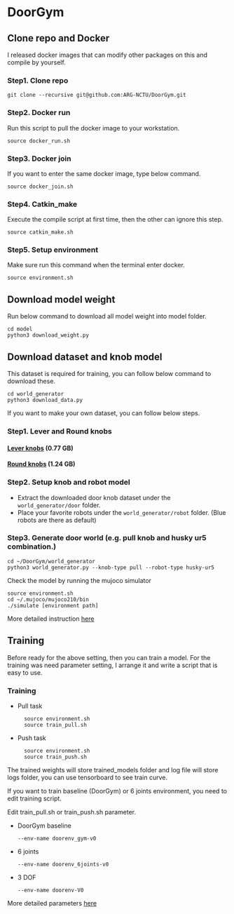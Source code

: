 # DoorGym

## Clone repo and Docker

I released docker images that can modify other packages on this and compile by yourself.

### Step1. Clone repo

```
git clone --recursive git@github.com:ARG-NCTU/DoorGym.git
```

### Step2. Docker run

Run this script to pull the docker image to your workstation.

```
source docker_run.sh
```

### Step3. Docker join

If you want to enter the same docker image, type below command.

```
source docker_join.sh
```

### Step4. Catkin_make

Execute the compile script at first time, then the other can ignore this step. 

```
source catkin_make.sh
```

### Step5. Setup environment

Make sure run this command when the terminal enter docker.

```
source environment.sh
```

## Download model weight

Run below command to download all model weight into model folder.

```
cd model
python3 download_weight.py
```

## Download dataset and knob model

This dataset is required for training, you can follow below command to download these.

```
cd world_generator
python3 download_data.py
```

If you want to make your own dataset, you can follow below steps.

### Step1. Lever and Round knobs

#### [Lever knobs](https://github.com/PSVL/DoorGym/releases/download/v1.0/leverknobs.tar.gz) (0.77 GB)
#### [Round knobs](https://github.com/PSVL/DoorGym/releases/download/v1.0/roundknobs.tar.gz) (1.24 GB)

### Step2. Setup knob and robot model

* Extract the downloaded door knob dataset under the `world_generator/door` folder.
* Place your favorite robots under the `world_generator/robot` folder. (Blue robots are there as default)

### Step3. Generate door world (e.g. pull knob and husky ur5 combination.)

```
cd ~/DoorGym/world_generator
python3 world_generator.py --knob-type pull --robot-type husky-ur5
```

Check the model by running the mujoco simulator

```
source environment.sh
cd ~/.mujoco/mujoco210/bin
./simulate [environment path]
```

More detailed instruction [here](./world_generator)

## Training

Before ready for the above setting, then you can train a model. For the training was need parameter setting, I arrange it and write a script that is easy to use.

### Training

* Pull task

  ```
    source environment.sh
    source train_pull.sh
  ```

* Push task

  ```
    source environment.sh
    source train_push.sh
  ```

The trained weights will store trained_models folder and log file will store logs folder, you can use tensorboard to see train curve.

If you want to train baseline (DoorGym) or 6 joints environment, you need to edit training script.

Edit train_pull.sh or train_push.sh parameter.

* DoorGym baseline

  ```
  --env-name doorenv_gym-v0
  ```

* 6 joints

  ```
  --env-name doorenv_6joints-v0
  ```

* 3 DOF

  ```
  --env-name doorenv-V0
  ```

More detailed parameters [here](https://github.com/ARG-NCTU/curl_navi/blob/master/04_DoorGym.ipynb)
